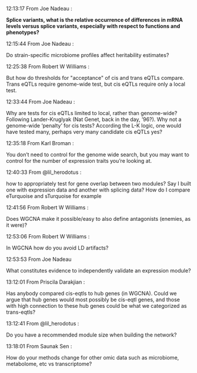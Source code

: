 12:13:17      From Joe Nadeau : 

**Splice variants, what is the relative occurrence of differences in mRNA levels versus splice variants, especially with respect to functions and phenotypes?**

 

12:15:44      From Joe Nadeau : 

Do strain-specific microbiome profiles affect heritability estimates?

 

12:25:38      From Robert W Williams : 

But how do thresholds for "acceptance" of cis and trans eQTLs compare. Trans eQTLs require genome-wide test, but cis eQTLs require only a local test.

 

12:33:44      From Joe Nadeau : 

Why are tests for cis eQTLs limited to local, rather than genome-wide? Following Lander-Kruglyak (Nat Genet, back in the day, ’96?). Why not a genome-wide ‘penalty’ for cis tests? According the L-K logic, one would have tested many, perhaps very many candidate cis eQTLs yes?

 

12:35:18      From Karl Broman : 

You don’t need to control for the genome wide search, but you may want to control for the number of expression traits you’re looking at.

 

12:40:33      From @lil_herodotus : 

how to appropriately test for gene overlap between two modules? Say I built one with expression data and another with splicing data? How do I compare eTurquoise and sTurquoise for example

 

12:41:56      From Robert W Williams : 

Does WGCNA make it possible/easy to also define antagonists (enemies, as it were)?

 

12:53:06      From Robert W Williams : 

In WGCNA how do you avoid LD artifacts?

 

12:53:53      From Joe Nadeau 

What constitutes evidence to independently validate an expression module?

 

13:12:01      From Priscila Darakjian : 

Has anybody compared cis-eqtls to hub genes (in WGCNA). Could we argue that hub genes would most possibly be cis-eqtl genes, and those with high connection to these hub genes could be what we categorized as trans-eqtls?

 

 

13:12:41      From @lil_herodotus : 

Do you have a recommended module size when building the network?

 

13:18:01      From Saunak Sen : 

How do your methods change for other omic data such as microbiome, metabolome, etc vs transcriptome?

 